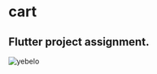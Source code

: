 # cart

## Flutter project assignment.

![yebelo](https://user-images.githubusercontent.com/59501811/195271582-7ea46597-a1b3-4107-a6f4-146c437a6c19.png)
